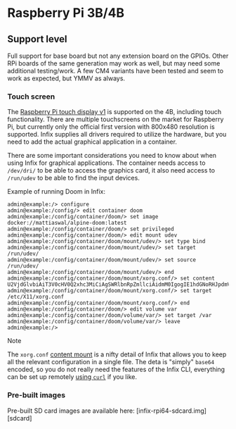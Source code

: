 # Raspberry Pi 3B/4B

## Support level

Full support for base board but not any extension board on the GPIOs.
Other RPi boards of the same generation may work as well, but may need
some additional testing/work.  A few CM4 variants have been tested and
seem to work as expected, but YMMV as always.

### Touch screen

The [Raspberry Pi touch display v1][0] is supported on the 4B, including
touch functionality.  There are multiple touchscreens on the market for
Raspberry Pi, but currently only the official first version with 800x480
resolution is supported.  Infix supplies all drivers required to utilize
the hardware, but you need to add the actual graphical application in a
container.

There are some important considerations you need to know about when
using Infix for graphical applications.  The container needs access to
`/dev/dri/` to be able to access the graphics card, it also need access
to `/run/udev` to be able to find the input devices.

Example of running Doom in Infix:

```
admin@example:/> configure
admin@example:/config/> edit container doom
admin@example:/config/container/doom/> set image docker://mattiaswal/alpine-doom:latest
admin@example:/config/container/doom/> set privileged
admin@example:/config/container/doom/> edit mount udev
admin@example:/config/container/doom/mount/udev/> set type bind
admin@example:/config/container/doom/mount/udev/> set target /run/udev/
admin@example:/config/container/doom/mount/udev/> set source /run/udev/
admin@example:/config/container/doom/mount/udev/> end
admin@example:/config/container/doom/mount/xorg.conf/> set content U2VjdGlvbiAiT3V0cHV0Q2xhc3MiCiAgSWRlbnRpZmllciAidmM0IgogIE1hdGNoRHJpdmVyICJ2YzQiCiAgRHJpdmVyICJtb2Rlc2V0dGluZyIKICBPcHRpb24gIlByaW1hcnlHUFUiICJ0cnVlIgpFbmRTZWN0aW9uCg==
admin@example:/config/container/doom/mount/xorg.conf/> set target /etc/X11/xorg.conf
admin@example:/config/container/doom/mount/xorg.conf/> end
admin@example:/config/container/doom/> edit volume var
admin@example:/config/container/doom/volume/var/> set target /var
admin@example:/config/container/doom/volume/var/> leave
admin@example:/>
```

> [!NOTE]
> The `xorg.conf` [content mount][2] is a nifty detail of Infix that
> allows you to keep all the relevant configuration in a single file.
> The deta is "simply" `base64` encoded, so you do not really need the
> features of the Infix CLI, everything can be set up remotely [using
> `curl`][3] if you like.

### Pre-built images

Pre-built SD card images are available here: [infix-rpi64-sdcard.img][sdcard]

[0]: https://www.raspberrypi.com/products/raspberry-pi-touch-display/
[1]: https://github.com/kernelkit/infix/releases/download/latest-boot/infix-rpi64-sdcard.img
[2]: https://kernelkit.org/infix/latest/container/#content-mounts
[3]: https://kernelkit.org/infix/latest/scripting-restconf/
